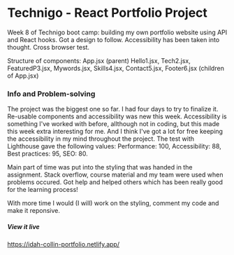 # Technigo - React Portfolio Project

Week 8 of Technigo boot camp: building my own portfolio website using API and React hooks. Got a design to follow. Accessibility has been taken into thought. Cross browser test.

Structure of components:
App.jsx (parent)
Hello1.jsx, Tech2.jsx, FeaturedP3.jsx, Mywords.jsx, Skills4.jsx, Contact5.jsx, Footer6.jsx (children of App.jsx)

### Info and Problem-solving

The project was the biggest one so far. I had four days to try to finalize it. Re-usable components and accessibility was new this week. Accessibility is something I've worked with before, allthough not in coding, but this made this week extra interesting for me. And I think I've got a lot for free keeping the accessibility in my mind throughout the project. The test with Lighthouse gave the following values:
Performance: 100, Accessibility: 88, Best practices: 95, SEO: 80.

Main part of time was put into the styling that was handed in the assignment. Stack overflow, course material and my team were used when problems occured. Got help and helped others which has been really good for the learning process!

With more time I would (I will) work on the styling, comment my code and make it reponsive. 


##### View it live

https://idah-collin-portfolio.netlify.app/
